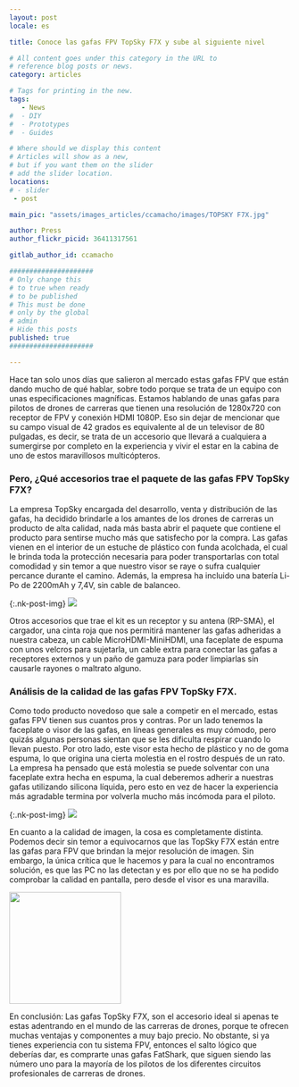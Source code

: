 ```yaml
---
layout: post
locale: es

title: Conoce las gafas FPV TopSky F7X y sube al siguiente nivel

# All content goes under this category in the URL to
# reference blog posts or news.
category: articles

# Tags for printing in the new.
tags:
   - News
#  - DIY
#  - Prototypes
#  - Guides

# Where should we display this content
# Articles will show as a new,
# but if you want them on the slider
# add the slider location.
locations:
# - slider
 - post

main_pic: "assets/images_articles/ccamacho/images/TOPSKY F7X.jpg"

author: Press
author_flickr_picid: 36411317561

gitlab_author_id: ccamacho

#####################
# Only change this
# to true when ready
# to be published
# This must be done
# only by the global
# admin
# Hide this posts
published: true
#####################

---
```


Hace tan solo unos días que salieron al mercado estas gafas FPV
que están dando mucho de qué hablar, sobre todo porque se trata de un equipo con
unas especificaciones magníficas. Estamos hablando de 
unas gafas para pilotos de drones de carreras que tienen una resolución de 
1280x720 con receptor de FPV y conexión HDMI 1080P. Eso sin dejar de
mencionar que su campo visual de 42 grados es equivalente al de un televisor 
de 80 pulgadas, es decir, se trata de un accesorio que llevará a cualquiera a 
sumergirse por completo en la experiencia y vivir el 
estar en la cabina de uno de estos maravillosos multicópteros.

### Pero, ¿Qué accesorios trae el paquete de las gafas FPV TopSky F7X?

La empresa TopSky encargada del desarrollo, venta y distribución de las gafas, 
ha decidido brindarle a los amantes de los drones de carreras un producto de
alta calidad, nada más basta abrir el paquete que contiene el producto para 
sentirse mucho más que satisfecho por la compra. Las gafas vienen en el interior
de un estuche de plástico con funda acolchada, el cual le brinda toda la
protección necesaria para poder transportarlas con total comodidad y sin temor
a que nuestro visor se raye o sufra cualquier percance durante el camino. 
Además, la empresa ha incluido una batería Li-Po de 2200mAh y 7,4V, sin cable 
de balanceo. 

{:.nk-post-img}
<img src="/assets/images_articles/{{ page.gitlab_author_id }}/images/fx7-2.jpg">

Otros accesorios que trae el kit es un receptor y su antena (RP-SMA), 
el cargador, una cinta roja que nos permitirá mantener las gafas adheridas a 
nuestra cabeza, un cable MicroHDMI-MiniHDMI, una faceplate de espuma con unos 
velcros para sujetarla, un cable extra para conectar las gafas a receptores 
externos y un paño de gamuza para poder limpiarlas sin causarle rayones o 
maltrato alguno.

### Análisis de la calidad de las gafas FPV TopSky F7X.

Como todo producto novedoso que sale a competir en el mercado, estas gafas FPV
tienen sus cuantos pros y contras. Por un lado tenemos la faceplate o visor de 
las gafas, en líneas generales es muy cómodo, pero quizás algunas personas 
sientan que se les dificulta respirar cuando lo llevan puesto. Por otro lado, 
este visor esta hecho de plástico y no de goma espuma, lo que origina una cierta
molestia en el rostro después de un rato. La empresa ha pensado que está 
molestia se puede solventar con una faceplate extra hecha en espuma, la cual 
deberemos adherir a nuestras gafas utilizando silicona líquida, pero esto en
vez de hacer la experiencia más agradable termina por volverla mucho más
incómoda para el piloto.

{:.nk-post-img}
<img src="/assets/images_articles/{{ page.gitlab_author_id }}/images/fx7-3.jpg">

En cuanto a la calidad de imagen, la cosa es completamente distinta. Podemos
decir sin temor a equivocarnos que las TopSky F7X están entre las gafas para 
FPV que brindan la mejor resolución de imagen.
Sin embargo, la única crítica que le hacemos y para la cual no encontramos solución,
es que las PC no las detectan y es por ello que no se ha podido comprobar 
la calidad en pantalla, pero desde el visor es una maravilla.

<div class="nk-post-text mt-0">
    <img style="height: 200px;" class="pull-left mt-0" src="/assets/images_articles/{{ page.gitlab_author_id }}/images/fx7-4.jpg" alt="">
        <p class="text-white">
En conclusión: Las gafas TopSky F7X, son el accesorio ideal si apenas te estas 
adentrando en el mundo de las carreras de drones, porque te ofrecen muchas 
ventajas y componentes a muy bajo precio. No obstante, si ya tienes experiencia
con tu sistema FPV, entonces el salto lógico que deberías dar, es comprarte unas
gafas FatShark, que siguen siendo las número uno para la mayoría de los pilotos
de los diferentes circuitos profesionales de carreras de drones. 
</p>
</div>
